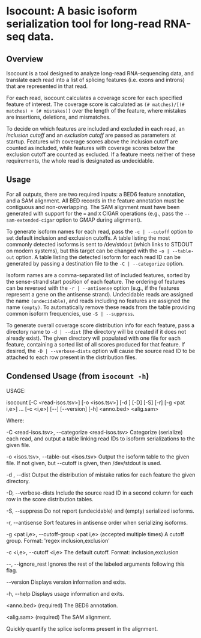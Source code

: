 # Isocount: A basic isoform serialization tool for long-read RNA-seq data.

## Overview

Isocount is a tool designed to analyze long-read RNA-sequencing data, and
translate each read into a list of splicing features (i.e. exons and introns)
that are represented in that read.

For each read, isocount calculates a coverage score for each specified feature
of interest. The coverage score is calculated as `(# matches)/[(# matches) +
(# mistakes)]` over the length of the feature, where mistakes are insertions,
deletions, and mismatches.

To decide on which features are included and excluded in each read, an
*inclusion cutoff* and an *exclusion cutoff* are passed as parameters at
startup. Features with coverage scores above the inclusion cutoff are counted
as included, while features with coverage scores below the exclusion cutoff are
counted as excluded. If a feature meets neither of these requirements, the
whole read is designated as undecidable.

## Usage

For all outputs, there are two required inputs: a BED6 feature annotation, and
a SAM alignment. All BED records in the feature annotation must be contiguous
and non-overlapping. The SAM alignment must have been generated with support
for the `=` and `X` CIGAR operations (e.g., pass the `--sam-extended-cigar`
option to GMAP during alignment).

To generate isoform names for each read, pass the `-c | --cutoff` option to
set default inclusion and exclusion cutoffs. A table listing the most commonly
detected isoforms is sent to /dev/stdout (which links to STDOUT on modern
systems), but this target can be changed with the `-o | --table-out` option. A
table listing the detected isoform for each read ID can be generated by passing
a destination file to the `-C | --categorize` option.

Isoform names are a comma-separated list of included features, sorted by the
sense-strand start position of each feature. The ordering of features can be
reversed with the `-r | --antisense` option (e.g., if the features represent
a gene on the antisense strand). Undecidable reads are assigned the name
`(undecidable)`, and reads including no features are assigned the name
`(empty)`. To automatically remove these reads from the table providing common
isoform frequencies, use `-S | --suppress`.

To generate overall coverage score distribution info for each feature, pass a
directory name to `-d | --dist` (the directory will be created if it does not
already exist). The given directory will populated with one file for each
feature, containing a sorted list of all scores produced for that feature. If
desired, the `-D | --verbose-dists` option will cause the source read ID to be
attached to each row present in the distribution files.

## Condensed Usage (from `isocount -h`)

USAGE: 

   isocount  [-C <read-isos.tsv>] [-o <isos.tsv>] [-d <dists/>] [-D]
             [-S] [-r] [-g <pat i,e>] ...  [-c <i,e>] [--] [--version]
             [-h] <anno.bed> <alig.sam>


Where: 

   -C <read-isos.tsv>,  --categorize <read-isos.tsv>
     Categorize (serialize) each read, and output a table linking read IDs
     to isoform serializations to the given file.

   -o <isos.tsv>,  --table-out <isos.tsv>
     Output the isoform table to the given file. If not given, but --cutoff
     is given, then /dev/stdout is used.

   -d <dists/>,  --dist <dists/>
     Output the distribution of mistake ratios for each feature the given
     directory.

   -D,  --verbose-dists
     Include the source read ID in a second column for each row in the
     score distribution tables.

   -S,  --suppress
     Do not report (undecidable) and (empty) serialized isoforms.

   -r,  --antisense
     Sort features in antisense order when serializing isoforms.

   -g <pat i,e>,  --cutoff-group <pat i,e>  (accepted multiple times)
     A cutoff group. Format: 'regex inclusion,exclusion'

   -c <i,e>,  --cutoff <i,e>
     The default cutoff. Format: inclusion,exclusion

   --,  --ignore_rest
     Ignores the rest of the labeled arguments following this flag.

   --version
     Displays version information and exits.

   -h,  --help
     Displays usage information and exits.

   <anno.bed>
     (required)  The BED6 annotation.

   <alig.sam>
     (required)  The SAM alignment.


   Quickly quantify the splice isoforms present in the alignment.

